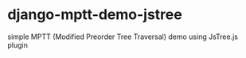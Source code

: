 # django-mptt-demo-jstree
simple MPTT (Modified Preorder Tree Traversal) demo using JsTree.js plugin
